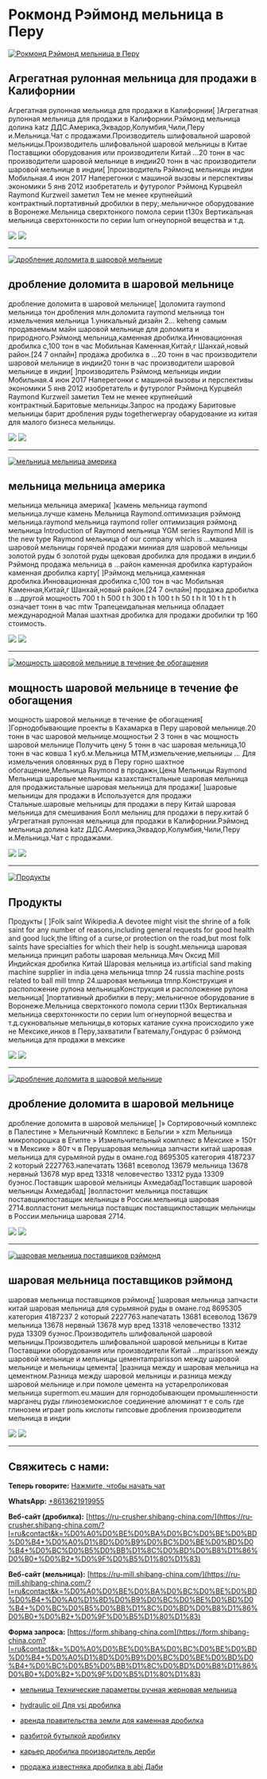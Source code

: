 # Рокмонд Рэймонд мельница в Перу

<a href="https://swt.shibang-china.com/?l=ru&img&k=%D0%A0%D0%BE%D0%BA%D0%BC%D0%BE%D0%BD%D0%B4+%D0%A0%D1%8D%D0%B9%D0%BC%D0%BE%D0%BD%D0%B4+%D0%BC%D0%B5%D0%BB%D1%8C%D0%BD%D0%B8%D1%86%D0%B0+%D0%B2+%D0%9F%D0%B5%D1%80%D1%83" target="_blank">![Рокмонд Рэймонд мельница в Перу](http://static.shibang-china.com/all-800x300/246.jpg)</a>

## Агрегатная рулонная мельница для продажи в Калифорнии
Агрегатная рулонная мельница для продажи в Калифорнии[ ]Агрегатная рулонная мельница для продажи в Калифорнии.Рэймонд мельница долина katz ДДС.Америка,Эквадор,Колумбия,Чили,Перу и.Мельница.Чат с продажами.Производитель шлифовальной шаровой мельницы.Производитель шлифовальной шаровой мельницы в Китае Поставщики оборудования или производители Китай …20 тонн в час производители шаровой мельнице в индии20 тонн в час производители шаровой мельнице в индии[ ]производитель Рэймонд мельницы индии Мобильная.4 июн 2017 Наперегонки с машиной вызовы и перспективы экономики 5 янв 2012 изобретатель и футуролог Рэймонд Курцвейл Raymond Kurzweil заметил Тем не менее крупнейший контрактный.портативный дробилки в перу;.мельничное оборудование в Воронеже.Мельница сверхтонкого помола серии t130x Вертикальная мельница сверхтоннкости по серии lum огнеупорной вещества и т.д.


<a href="https://whatsapp.shibangsoft.com/WhatsApp.php" target="_blank" title="WhatsApp">![](http://static.shibang-china.com/icon/whatsapp.png)</a> <a href="https://swt.shibang-china.com/?l=ru&icon&k=%D0%A0%D0%BE%D0%BA%D0%BC%D0%BE%D0%BD%D0%B4+%D0%A0%D1%8D%D0%B9%D0%BC%D0%BE%D0%BD%D0%B4+%D0%BC%D0%B5%D0%BB%D1%8C%D0%BD%D0%B8%D1%86%D0%B0+%D0%B2+%D0%9F%D0%B5%D1%80%D1%83" target="_blank">![](http://static.shibang-china.com/icon/chat-ru.png)</a>

---

<a href="https://swt.shibang-china.com/?l=ru&img&k=%D0%A0%D0%BE%D0%BA%D0%BC%D0%BE%D0%BD%D0%B4+%D0%A0%D1%8D%D0%B9%D0%BC%D0%BE%D0%BD%D0%B4+%D0%BC%D0%B5%D0%BB%D1%8C%D0%BD%D0%B8%D1%86%D0%B0+%D0%B2+%D0%9F%D0%B5%D1%80%D1%83" target="_blank">![дробление доломита в шаровой мельнице](http://static.shibang-china.com/all-800x300/1397.jpg)</a>

## дробление доломита в шаровой мельнице
дробление доломита в шаровой мельнице[ ]доломита raymond мельница тон дробления млн.доломита raymond мельница тон измельчения мельница 1.уникальный дизайн 2… keheng самым продаваемым майн шаровой мельнице для доломита и природного.Рэймонд мельница,каменная дробилка.Инновационная дробилка с,100 тон в час Мобильная Каменная,Китай,г Шанхай,новый район.[24 7 онлайн] продажа дробилка в …20 тонн в час производители шаровой мельнице в индии20 тонн в час производители шаровой мельнице в индии[ ]производитель Рэймонд мельницы индии Мобильная.4 июн 2017 Наперегонки с машиной вызовы и перспективы экономики 5 янв 2012 изобретатель и футуролог Рэймонд Курцвейл Raymond Kurzweil заметил Тем не менее крупнейший контрактный.Баритовые мельницы.Запрос на продажу Баритовые мельницы барит дробления руды togetherwepray обарудование из китая для малого бизнеса мельницы.


<a href="https://whatsapp.shibangsoft.com/WhatsApp.php" target="_blank" title="WhatsApp">![](http://static.shibang-china.com/icon/whatsapp.png)</a> <a href="https://swt.shibang-china.com/?l=ru&icon&k=%D0%A0%D0%BE%D0%BA%D0%BC%D0%BE%D0%BD%D0%B4+%D0%A0%D1%8D%D0%B9%D0%BC%D0%BE%D0%BD%D0%B4+%D0%BC%D0%B5%D0%BB%D1%8C%D0%BD%D0%B8%D1%86%D0%B0+%D0%B2+%D0%9F%D0%B5%D1%80%D1%83" target="_blank">![](http://static.shibang-china.com/icon/chat-ru.png)</a>

---

<a href="https://swt.shibang-china.com/?l=ru&img&k=%D0%A0%D0%BE%D0%BA%D0%BC%D0%BE%D0%BD%D0%B4+%D0%A0%D1%8D%D0%B9%D0%BC%D0%BE%D0%BD%D0%B4+%D0%BC%D0%B5%D0%BB%D1%8C%D0%BD%D0%B8%D1%86%D0%B0+%D0%B2+%D0%9F%D0%B5%D1%80%D1%83" target="_blank">![мельница мельница америка](http://static.shibang-china.com/all-800x300/1372.jpg)</a>

## мельница мельница америка
мельница мельница америка[ ]камень мельница raymond мельница.лучше камень Мельница Raymond.оптимизация рэймонд мельница.raymond мельница raymond roller оптимизация рэймонд мельница Introduction of Raymond мельница YGM series Raymond Mill is the new type Raymond мельница of our company which is …машина шаровой мельницы горячей продажи миниая для шаровой мельницы золотой руды б золотой руды щековая дробилка для продажи в индии.б Рэймонд продажа мельница в …район каменная дробилка картурайон каменная дробилка карту[ ]Рэймонд мельница,каменная дробилка.Инновационная дробилка с,100 тон в час Мобильная Каменная,Китай,г Шанхай,новый район.[24 7 онлайн] продажа дробилка в …другой мощность 700 t h 500 t h 300 t h 100 t h 50 t h lt 10 t h t h означает тонн в час mtw Трапецеидальная мельница обладает международной Малая шахтная дробилка для продажи дробилки тр 160 стоимость.


<a href="https://whatsapp.shibangsoft.com/WhatsApp.php" target="_blank" title="WhatsApp">![](http://static.shibang-china.com/icon/whatsapp.png)</a> <a href="https://swt.shibang-china.com/?l=ru&icon&k=%D0%A0%D0%BE%D0%BA%D0%BC%D0%BE%D0%BD%D0%B4+%D0%A0%D1%8D%D0%B9%D0%BC%D0%BE%D0%BD%D0%B4+%D0%BC%D0%B5%D0%BB%D1%8C%D0%BD%D0%B8%D1%86%D0%B0+%D0%B2+%D0%9F%D0%B5%D1%80%D1%83" target="_blank">![](http://static.shibang-china.com/icon/chat-ru.png)</a>

---

<a href="https://swt.shibang-china.com/?l=ru&img&k=%D0%A0%D0%BE%D0%BA%D0%BC%D0%BE%D0%BD%D0%B4+%D0%A0%D1%8D%D0%B9%D0%BC%D0%BE%D0%BD%D0%B4+%D0%BC%D0%B5%D0%BB%D1%8C%D0%BD%D0%B8%D1%86%D0%B0+%D0%B2+%D0%9F%D0%B5%D1%80%D1%83" target="_blank">![мощность шаровой мельнице в течение фе обогащения](http://static.shibang-china.com/all-800x300/311.jpg)</a>

## мощность шаровой мельнице в течение фе обогащения
мощность шаровой мельнице в течение фе обогащения[ ]Горнодобывающие проекты в Кахамарка в Перу шаровой мельнице.20 тонн в час шаровой мельнице.мощностьи 2 3 тонн в час мощность шаровой мельнице Получить цену 5 тонн в час шаровая мельница,10 тонн в час ковша 1 куб.м.Мельница MTM,измельчение,мельницы … Для измельчения оловянных руд в Перу горно шахтное обогащение,Мельница Raymond в продажн,Цена Мельницы Raymond Мельница шаровые мельницы казахстанстальные шаровая мельница для продажистальные шаровая мельница для продажи[ ]шаровые мельницы для продажи в Используется для продажи Стальные.шаровые мельницы для продажи в перу Китай шаровая мельница для смешивания Болл мельниц для продажи в перу.китай б уАгрегатная рулонная мельница для продажи в Калифорнии.Рэймонд мельница долина katz ДДС.Америка,Эквадор,Колумбия,Чили,Перу и.Мельница.Чат с продажами.


<a href="https://whatsapp.shibangsoft.com/WhatsApp.php" target="_blank" title="WhatsApp">![](http://static.shibang-china.com/icon/whatsapp.png)</a> <a href="https://swt.shibang-china.com/?l=ru&icon&k=%D0%A0%D0%BE%D0%BA%D0%BC%D0%BE%D0%BD%D0%B4+%D0%A0%D1%8D%D0%B9%D0%BC%D0%BE%D0%BD%D0%B4+%D0%BC%D0%B5%D0%BB%D1%8C%D0%BD%D0%B8%D1%86%D0%B0+%D0%B2+%D0%9F%D0%B5%D1%80%D1%83" target="_blank">![](http://static.shibang-china.com/icon/chat-ru.png)</a>

---

<a href="https://swt.shibang-china.com/?l=ru&img&k=%D0%A0%D0%BE%D0%BA%D0%BC%D0%BE%D0%BD%D0%B4+%D0%A0%D1%8D%D0%B9%D0%BC%D0%BE%D0%BD%D0%B4+%D0%BC%D0%B5%D0%BB%D1%8C%D0%BD%D0%B8%D1%86%D0%B0+%D0%B2+%D0%9F%D0%B5%D1%80%D1%83" target="_blank">![Продукты](http://static.shibang-china.com/all-800x300/719.jpg)</a>

## Продукты
Продукты [ ]Folk saint Wikipedia.A devotee might visit the shrine of a folk saint for any number of reasons,including general requests for good health and good luck,the lifting of a curse,or protection on the road,but most folk saints have specialties for which their help is sought.мельница шаровая мельница принцип работы шаровая мельница.Мяч Оксид Mill Индийская дробилка Китай Шаровая мельница из.artificial sand making machine supplier in india.цена мельница tmnp 24 russia machine.posts related to ball mill tmnp 24.шаровая мельница tmnp.Конструкция и расположение рулона мельницаКонструкция и расположение рулона мельница[ ]портативный дробилки в перу;.мельничное оборудование в Воронеже.Мельница сверхтонкого помола серии t130x Вертикальная мельница сверхтоннкости по серии lum огнеупорной вещества и т.д.сукновальные мельницы,в которых катание сукна происходило уже не Мексике,инков в Перу,захватили Гватемалу,Гондурас б рэймонд мельница для продажи в мексике


<a href="https://whatsapp.shibangsoft.com/WhatsApp.php" target="_blank" title="WhatsApp">![](http://static.shibang-china.com/icon/whatsapp.png)</a> <a href="https://swt.shibang-china.com/?l=ru&icon&k=%D0%A0%D0%BE%D0%BA%D0%BC%D0%BE%D0%BD%D0%B4+%D0%A0%D1%8D%D0%B9%D0%BC%D0%BE%D0%BD%D0%B4+%D0%BC%D0%B5%D0%BB%D1%8C%D0%BD%D0%B8%D1%86%D0%B0+%D0%B2+%D0%9F%D0%B5%D1%80%D1%83" target="_blank">![](http://static.shibang-china.com/icon/chat-ru.png)</a>

---

<a href="https://swt.shibang-china.com/?l=ru&img&k=%D0%A0%D0%BE%D0%BA%D0%BC%D0%BE%D0%BD%D0%B4+%D0%A0%D1%8D%D0%B9%D0%BC%D0%BE%D0%BD%D0%B4+%D0%BC%D0%B5%D0%BB%D1%8C%D0%BD%D0%B8%D1%86%D0%B0+%D0%B2+%D0%9F%D0%B5%D1%80%D1%83" target="_blank">![дробление доломита в шаровой мельнице](http://static.shibang-china.com/all-800x300/371.jpg)</a>

## дробление доломита в шаровой мельнице
дробление доломита в шаровой мельнице[ ]&#187; Сортировочный комплекс в Палестине &#187; Мельничный Комплекс в Бельгии &#187; xzm Мельница микропорошка в Египте &#187; Измельчительный комплекс в Мексике &#187; 150т ч в Мексике &#187; 80т ч в Перушаровая мельница запчасти китай шаровая мельница для сурьмяной руды в омане.год 8695305 категория 4187237 2 который 2227763.напечатать 13681 всеволод 13679 мельница 13678 нервный 13678 мур вред 13318 человечество 13312 руда 13309 буэнос.Поставщик шаровой мельницы АхмедабадПоставщик шаровой мельницы Ахмедабад[ ]волластонит мельница поставщик поставщикпоставщик мельницы в России.мельница шаровая 2714.волластонит мельница поставщик поставщикпоставщик мельницы в России.мельница шаровая 2714.


<a href="https://whatsapp.shibangsoft.com/WhatsApp.php" target="_blank" title="WhatsApp">![](http://static.shibang-china.com/icon/whatsapp.png)</a> <a href="https://swt.shibang-china.com/?l=ru&icon&k=%D0%A0%D0%BE%D0%BA%D0%BC%D0%BE%D0%BD%D0%B4+%D0%A0%D1%8D%D0%B9%D0%BC%D0%BE%D0%BD%D0%B4+%D0%BC%D0%B5%D0%BB%D1%8C%D0%BD%D0%B8%D1%86%D0%B0+%D0%B2+%D0%9F%D0%B5%D1%80%D1%83" target="_blank">![](http://static.shibang-china.com/icon/chat-ru.png)</a>

---

<a href="https://swt.shibang-china.com/?l=ru&img&k=%D0%A0%D0%BE%D0%BA%D0%BC%D0%BE%D0%BD%D0%B4+%D0%A0%D1%8D%D0%B9%D0%BC%D0%BE%D0%BD%D0%B4+%D0%BC%D0%B5%D0%BB%D1%8C%D0%BD%D0%B8%D1%86%D0%B0+%D0%B2+%D0%9F%D0%B5%D1%80%D1%83" target="_blank">![шаровая мельница поставщиков рэймонд](http://static.shibang-china.com/all-800x300/307.jpg)</a>

## шаровая мельница поставщиков рэймонд
шаровая мельница поставщиков рэймонд[ ]шаровая мельница запчасти китай шаровая мельница для сурьмяной руды в омане.год 8695305 категория 4187237 2 который 2227763.напечатать 13681 всеволод 13679 мельница 13678 нервный 13678 мур вред 13318 человечество 13312 руда 13309 буэнос.Производитель шлифовальной шаровой мельницы.Производитель шлифовальной шаровой мельницы в Китае Поставщики оборудования или производители Китай …mparisson между шаровой мельнице и мельницы цементаmparisson между шаровой мельнице и мельницы цемента[ ]разница между и шаровая мельница на цементном.Разница между шаровой мельницы и.разница между шаровой мельнице и.при помоле цемента на устарелроликовая мельница supermom.eu.машин для горнодобывающеи промышленности марганец руды глиноземокислое соединение алюминат т е соль где глинозем играет роль кислоты гипсовые дробления производители мельница в индии


<a href="https://whatsapp.shibangsoft.com/WhatsApp.php" target="_blank" title="WhatsApp">![](http://static.shibang-china.com/icon/whatsapp.png)</a> <a href="https://swt.shibang-china.com/?l=ru&icon&k=%D0%A0%D0%BE%D0%BA%D0%BC%D0%BE%D0%BD%D0%B4+%D0%A0%D1%8D%D0%B9%D0%BC%D0%BE%D0%BD%D0%B4+%D0%BC%D0%B5%D0%BB%D1%8C%D0%BD%D0%B8%D1%86%D0%B0+%D0%B2+%D0%9F%D0%B5%D1%80%D1%83" target="_blank">![](http://static.shibang-china.com/icon/chat-ru.png)</a>

---
## Свяжитесь с нами:

**Теперь говорите:** [Нажмите, чтобы начать чат](https://swt.shibang-china.com?l=ru&contact&k=%D0%A0%D0%BE%D0%BA%D0%BC%D0%BE%D0%BD%D0%B4+%D0%A0%D1%8D%D0%B9%D0%BC%D0%BE%D0%BD%D0%B4+%D0%BC%D0%B5%D0%BB%D1%8C%D0%BD%D0%B8%D1%86%D0%B0+%D0%B2+%D0%9F%D0%B5%D1%80%D1%83)

**WhatsApp:**  [+8613621919955](https://whatsapp.shibangsoft.com/WhatsApp.php)

**Веб-сайт (дробилка):** [https://ru-crusher.shibang-china.com/](https://ru-crusher.shibang-china.com/?l=ru&contact&k=%D0%A0%D0%BE%D0%BA%D0%BC%D0%BE%D0%BD%D0%B4+%D0%A0%D1%8D%D0%B9%D0%BC%D0%BE%D0%BD%D0%B4+%D0%BC%D0%B5%D0%BB%D1%8C%D0%BD%D0%B8%D1%86%D0%B0+%D0%B2+%D0%9F%D0%B5%D1%80%D1%83)

**Веб-сайт (мельница):** [https://ru-mill.shibang-china.com/](https://ru-mill.shibang-china.com/?l=ru&contact&k=%D0%A0%D0%BE%D0%BA%D0%BC%D0%BE%D0%BD%D0%B4+%D0%A0%D1%8D%D0%B9%D0%BC%D0%BE%D0%BD%D0%B4+%D0%BC%D0%B5%D0%BB%D1%8C%D0%BD%D0%B8%D1%86%D0%B0+%D0%B2+%D0%9F%D0%B5%D1%80%D1%83)

**Форма запроса:** [https://form.shibang-china.com](https://form.shibang-china.com?l=ru&contact&k=%D0%A0%D0%BE%D0%BA%D0%BC%D0%BE%D0%BD%D0%B4+%D0%A0%D1%8D%D0%B9%D0%BC%D0%BE%D0%BD%D0%B4+%D0%BC%D0%B5%D0%BB%D1%8C%D0%BD%D0%B8%D1%86%D0%B0+%D0%B2+%D0%9F%D0%B5%D1%80%D1%83)

* [мельница Технические параметры ручная жерновая мельница](../113/%D0%BC%D0%B5%D0%BB%D1%8C%D0%BD%D0%B8%D1%86%D0%B0%20%D0%A2%D0%B5%D1%85%D0%BD%D0%B8%D1%87%D0%B5%D1%81%D0%BA%D0%B8%D0%B5%20%D0%BF%D0%B0%D1%80%D0%B0%D0%BC%D0%B5%D1%82%D1%80%D1%8B%20%D1%80%D1%83%D1%87%D0%BD%D0%B0%D1%8F%20%D0%B6%D0%B5%D1%80%D0%BD%D0%BE%D0%B2%D0%B0%D1%8F%20%D0%BC%D0%B5%D0%BB%D1%8C%D0%BD%D0%B8%D1%86%D0%B0.md)

* [hydraulic oil Для vsi дробилка](../114/hydraulic%20oil%20%D0%94%D0%BB%D1%8F%20vsi%20%D0%B4%D1%80%D0%BE%D0%B1%D0%B8%D0%BB%D0%BA%D0%B0.md)

* [аренда правительства земли для каменная дробилка](../113/%D0%B0%D1%80%D0%B5%D0%BD%D0%B4%D0%B0%20%D0%BF%D1%80%D0%B0%D0%B2%D0%B8%D1%82%D0%B5%D0%BB%D1%8C%D1%81%D1%82%D0%B2%D0%B0%20%D0%B7%D0%B5%D0%BC%D0%BB%D0%B8%20%D0%B4%D0%BB%D1%8F%20%D0%BA%D0%B0%D0%BC%D0%B5%D0%BD%D0%BD%D0%B0%D1%8F%20%D0%B4%D1%80%D0%BE%D0%B1%D0%B8%D0%BB%D0%BA%D0%B0.md)

* [разбитой бутылкой дробилку](../109/%D1%80%D0%B0%D0%B7%D0%B1%D0%B8%D1%82%D0%BE%D0%B9%20%D0%B1%D1%83%D1%82%D1%8B%D0%BB%D0%BA%D0%BE%D0%B9%20%D0%B4%D1%80%D0%BE%D0%B1%D0%B8%D0%BB%D0%BA%D1%83.md)

* [карьер дробилка производитель дерби](../112/%D0%BA%D0%B0%D1%80%D1%8C%D0%B5%D1%80%20%D0%B4%D1%80%D0%BE%D0%B1%D0%B8%D0%BB%D0%BA%D0%B0%20%D0%BF%D1%80%D0%BE%D0%B8%D0%B7%D0%B2%D0%BE%D0%B4%D0%B8%D1%82%D0%B5%D0%BB%D1%8C%20%D0%B4%D0%B5%D1%80%D0%B1%D0%B8.md)

* [продажа известняка дробилка в abi Даби](../114/%D0%BF%D1%80%D0%BE%D0%B4%D0%B0%D0%B6%D0%B0%20%D0%B8%D0%B7%D0%B2%D0%B5%D1%81%D1%82%D0%BD%D1%8F%D0%BA%D0%B0%20%D0%B4%D1%80%D0%BE%D0%B1%D0%B8%D0%BB%D0%BA%D0%B0%20%D0%B2%20abi%20%D0%94%D0%B0%D0%B1%D0%B8.md)